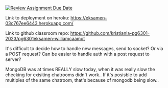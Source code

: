 [![Review Assignment Due Date](https://classroom.github.com/assets/deadline-readme-button-24ddc0f5d75046c5622901739e7c5dd533143b0c8e959d652212380cedb1ea36.svg)](https://classroom.github.com/a/pgC2zHhI)


Link to deployment on heroku: https://eksamen-03c767ee6443.herokuapp.com/

Link to github classroom repo: https://github.com/kristiania-pg6301-2023/pg6301eksamen-williamcaamot

It's difficult to decide how to handle new messages, send to socket? Or via a POST request?
Can be easier to handle auth with a post request to server?


MongoDB was at times REALLY slow today, when it was really slow the checking for exisiting chatrooms didn't work.. If it's posisble to add multiples of the same chatroom, that's because of mongodb being slow..
